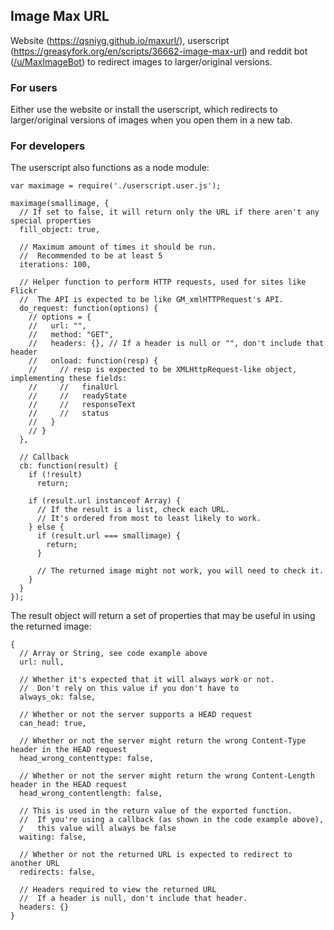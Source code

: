 ## Image Max URL

Website (https://qsniyg.github.io/maxurl/), userscript (https://greasyfork.org/en/scripts/36662-image-max-url) and reddit bot ([/u/MaxImageBot](https://www.reddit.com/user/MaxImageBot/)) to redirect images to larger/original versions.

### For users

Either use the website or install the userscript, which redirects to larger/original versions of images when you open them in a new tab.

### For developers

The userscript also functions as a node module:

    var maximage = require('./userscript.user.js');

    maximage(smallimage, {
      // If set to false, it will return only the URL if there aren't any special properties
      fill_object: true,

      // Maximum amount of times it should be run.
      //  Recommended to be at least 5
      iterations: 100,

      // Helper function to perform HTTP requests, used for sites like Flickr
      //  The API is expected to be like GM_xmlHTTPRequest's API.
      do_request: function(options) {
        // options = {
        //   url: "",
        //   method: "GET",
        //   headers: {}, // If a header is null or "", don't include that header
        //   onload: function(resp) {
        //     // resp is expected to be XMLHttpRequest-like object, implementing these fields:
        //     //   finalUrl
        //     //   readyState
        //     //   responseText
        //     //   status
        //   }
        // }
      },

      // Callback
      cb: function(result) {
        if (!result)
          return;

        if (result.url instanceof Array) {
          // If the result is a list, check each URL.
          // It's ordered from most to least likely to work.
        } else {
          if (result.url === smallimage) {
            return;
          }

          // The returned image might not work, you will need to check it.
        }
      }
    });

The result object will return a set of properties that may be useful in using the returned image:

    {
      // Array or String, see code example above
      url: null,

      // Whether it's expected that it will always work or not.
      //  Don't rely on this value if you don't have to
      always_ok: false,

      // Whether or not the server supports a HEAD request
      can_head: true,

      // Whether or not the server might return the wrong Content-Type header in the HEAD request
      head_wrong_contenttype: false,

      // Whether or not the server might return the wrong Content-Length header in the HEAD request
      head_wrong_contentlength: false,

      // This is used in the return value of the exported function.
      //  If you're using a callback (as shown in the code example above),
      /   this value will always be false
      waiting: false,

      // Whether or not the returned URL is expected to redirect to another URL
      redirects: false,

      // Headers required to view the returned URL
      //  If a header is null, don't include that header.
      headers: {}
    }
